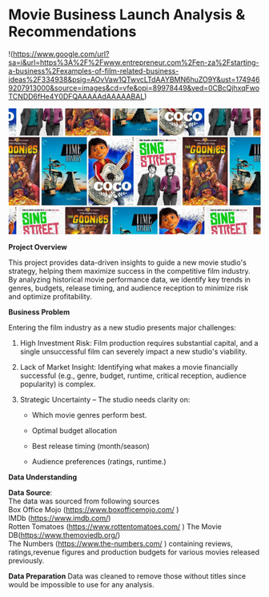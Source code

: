 # **Movie Business Launch Analysis & Recommendations**
!(https://www.google.com/url?sa=i&url=https%3A%2F%2Fwww.entrepreneur.com%2Fen-za%2Fstarting-a-business%2Fexamples-of-film-related-business-ideas%2F334938&psig=AOvVaw1QTwvcLTdAAYBMN6huZO9Y&ust=1749469207913000&source=images&cd=vfe&opi=89978449&ved=0CBcQjhxqFwoTCNDD6fHe4Y0DFQAAAAAdAAAAABAL)

![alt text](image.png)


**Project Overview**

This project provides data-driven insights to guide a new movie studio's strategy, helping them maximize success in the competitive film industry. By analyzing historical movie performance data, we identify key trends in genres, budgets, release timing, and audience reception to minimize risk and optimize profitability.

**Business Problem**

Entering the film industry as a new studio presents major challenges:
 1. High Investment Risk: Film production requires substantial capital, and a single unsuccessful film can severely impact a new studio's viability.
 2. Lack of Market Insight: Identifying what makes a movie financially successful (e.g., genre, budget, runtime, critical reception, audience popularity) is complex.
 3. Strategic Uncertainty – The studio needs clarity on:

    -  Which movie genres perform best.
    - Optimal budget allocation

    - Best release timing (month/season)

    - Audience preferences (ratings, runtime.)

**Data Understanding**

**Data Source**:  
  The data was sourced from following sources  
  Box Office Mojo (https://www.boxofficemojo.com/ )  
IMDb (https://www.imdb.com/)   
Rotten Tomatoes (https://www.rottentomatoes.com/ )  The Movie DB(https://www.themoviedb.org/)  
The Numbers (https://www.the-numbers.com/ ) containing reviews, ratings,revenue figures and production budgets for various movies released previously.

  **Data Preparation**
  Data was cleaned to remove those without titles since would be impossible to use for any analysis.







